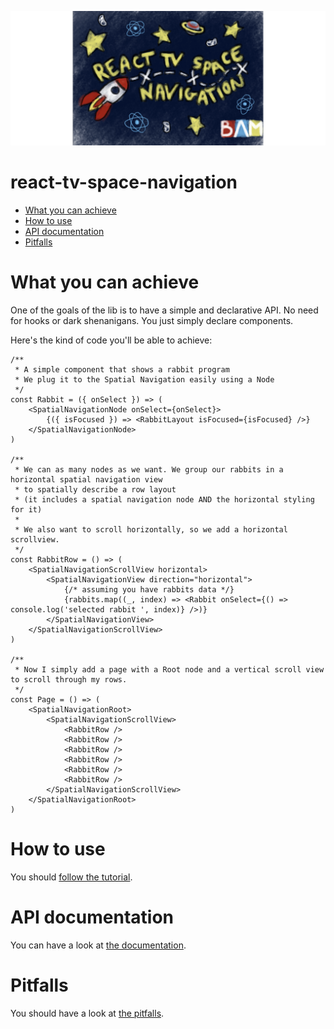 ![banner](./docs/output.png)

# react-tv-space-navigation


- [What you can achieve](#what-you-can-achieve)
- [How to use](#how-to-use)
- [API documentation](#api-documentation)
- [Pitfalls](#pitfalls)

# What you can achieve

One of the goals of the lib is to have a simple and declarative API.
No need for hooks or dark shenanigans. You just simply declare components.

Here's the kind of code you'll be able to achieve:

```tsx
/**
 * A simple component that shows a rabbit program
 * We plug it to the Spatial Navigation easily using a Node
 */
const Rabbit = ({ onSelect }) => (
    <SpatialNavigationNode onSelect={onSelect}>
        {({ isFocused }) => <RabbitLayout isFocused={isFocused} />}
    </SpatialNavigationNode>
)

/**
 * We can as many nodes as we want. We group our rabbits in a horizontal spatial navigation view
 * to spatially describe a row layout
 * (it includes a spatial navigation node AND the horizontal styling for it)
 * 
 * We also want to scroll horizontally, so we add a horizontal scrollview.
 */
const RabbitRow = () => (
    <SpatialNavigationScrollView horizontal>
        <SpatialNavigationView direction="horizontal">
            {/* assuming you have rabbits data */}
            {rabbits.map((_, index) => <Rabbit onSelect={() => console.log('selected rabbit ', index)} />)}
        </SpatialNavigationView>
    </SpatialNavigationScrollView>
)

/**
 * Now I simply add a page with a Root node and a vertical scroll view to scroll through my rows.
 */
const Page = () => (
    <SpatialNavigationRoot>
        <SpatialNavigationScrollView>
            <RabbitRow />
            <RabbitRow />
            <RabbitRow />
            <RabbitRow />
            <RabbitRow />
            <RabbitRow />
        </SpatialNavigationScrollView>
    </SpatialNavigationRoot>
)
```

# How to use

You should [follow the tutorial](./docs/tutorial.md).

# API documentation

You can have a look at [the documentation](./docs/api.md).

# Pitfalls

You should have a look at [the pitfalls](./docs/pitfalls.md).
